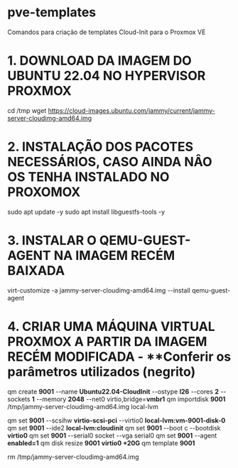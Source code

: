 # pve-templates
Comandos para criação de templates Cloud-Init para o Proxmox VE

# 1. DOWNLOAD DA IMAGEM DO UBUNTU 22.04 NO HYPERVISOR PROXMOX
cd /tmp
wget https://cloud-images.ubuntu.com/jammy/current/jammy-server-cloudimg-amd64.img

# 2. INSTALAÇÃO DOS PACOTES NECESSÁRIOS, CASO AINDA NÂO OS TENHA INSTALADO NO PROXOMOX
sudo apt update -y
sudo apt install libguestfs-tools -y

# 3. INSTALAR O QEMU-GUEST-AGENT NA IMAGEM RECÉM BAIXADA
virt-customize -a jammy-server-cloudimg-amd64.img --install qemu-guest-agent


# 4. CRIAR UMA MÁQUINA VIRTUAL PROXMOX A PARTIR DA IMAGEM RECÉM MODIFICADA - **Conferir os parâmetros utilizados (negrito)

qm create **9001** --name **Ubuntu22.04-CloudInit** --ostype **l26** --cores **2** --sockets **1** --memory **2048**  --net0 virtio,bridge=**vmbr1**
qm importdisk **9001** /tmp/jammy-server-cloudimg-amd64.img local-lvm

qm set **9001** --scsihw **virtio-scsi-pci** --virtio0 **local-lvm:vm-9001-disk-0**
qm set **9001** --ide2 **local-lvm:cloudinit**
qm set **9001** --boot c --bootdisk **virtio0**
qm set **9001** --serial0 socket --vga serial0
qm set **9001** --agent **enabled=1**
qm disk resize **9001** **virtio0 +20G**
qm template **9001**

rm /tmp/jammy-server-cloudimg-amd64.img



